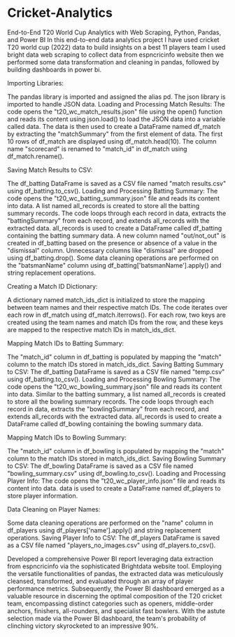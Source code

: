 # Cricket-Analytics
End-to-End T20 World Cup Analytics with Web Scraping, Python, Pandas, and Power BI In this end-to-end data analytics project I have used cricket T20 world cup (2022) data to build insights on a best 11 players team I used bright data web scraping to collect data from espncricinfo website then we performed some data transformation and cleaning in pandas, followed by building dashboards in power bi.

Importing Libraries:

The pandas library is imported and assigned the alias pd. The json library is imported to handle JSON data. Loading and Processing Match Results:
The code opens the "t20_wc_match_results.json" file using the open() function and reads its content using json.load() to load the JSON data into a variable called data. The data is then used to create a DataFrame named df_match by extracting the "matchSummary" from the first element of data. The first 10 rows of df_match are displayed using df_match.head(10). The column name "scorecard" is renamed to "match_id" in df_match using df_match.rename().

Saving Match Results to CSV:

The df_batting DataFrame is saved as a CSV file named "match results.csv" using df_batting.to_csv(). Loading and Processing Batting Summary:
The code opens the "t20_wc_batting_summary.json" file and reads its content into data. A list named all_records is created to store all the batting summary records. The code loops through each record in data, extracts the "battingSummary" from each record, and extends all_records with the extracted data. all_records is used to create a DataFrame called df_batting containing the batting summary data. A new column named "out/not_out" is created in df_batting based on the presence or absence of a value in the "dismissal" column. Unnecessary columns like "dismissal" are dropped using df_batting.drop(). Some data cleaning operations are performed on the "batsmanName" column using df_batting['batsmanName'].apply() and string replacement operations.

Creating a Match ID Dictionary:

A dictionary named match_ids_dict is initialized to store the mapping between team names and their respective match IDs. The code iterates over each row in df_match using df_match.iterrows(). For each row, two keys are created using the team names and match IDs from the row, and these keys are mapped to the respective match IDs in match_ids_dict.

Mapping Match IDs to Batting Summary:

The "match_id" column in df_batting is populated by mapping the "match" column to the match IDs stored in match_ids_dict. Saving Batting Summary to CSV:
The df_batting DataFrame is saved as a CSV file named "temp.csv" using df_batting.to_csv(). Loading and Processing Bowling Summary:
The code opens the "t20_wc_bowling_summary.json" file and reads its content into data. Similar to the batting summary, a list named all_records is created to store all the bowling summary records. The code loops through each record in data, extracts the "bowlingSummary" from each record, and extends all_records with the extracted data. all_records is used to create a DataFrame called df_bowling containing the bowling summary data.

Mapping Match IDs to Bowling Summary:

The "match_id" column in df_bowling is populated by mapping the "match" column to the match IDs stored in match_ids_dict. Saving Bowling Summary to CSV:
The df_bowling DataFrame is saved as a CSV file named "bowling_summary.csv" using df_bowling.to_csv(). Loading and Processing Player Info:
The code opens the "t20_wc_player_info.json" file and reads its content into data. data is used to create a DataFrame named df_players to store player information.

Data Cleaning on Player Names:

Some data cleaning operations are performed on the "name" column in df_players using df_players['name'].apply() and string replacement operations. Saving Player Info to CSV:
The df_players DataFrame is saved as a CSV file named "players_no_images.csv" using df_players.to_csv().


Developed a comprehensive Power BI report leveraging data extraction from espncricinfo via the sophisticated Brightdata website tool. Employing the versatile functionalities of pandas, the extracted data was meticulously cleansed, transformed, and evaluated through an array of player performance metrics. Subsequently, the Power BI dashboard emerged as a valuable resource in discerning the optimal composition of the T20 cricket team, encompassing distinct categories such as openers, middle-order anchors, finishers, all-rounders, and specialist fast bowlers. With the astute selection made via the Power BI dashboard, the team's probability of clinching victory skyrocketed to an impressive 90%.
